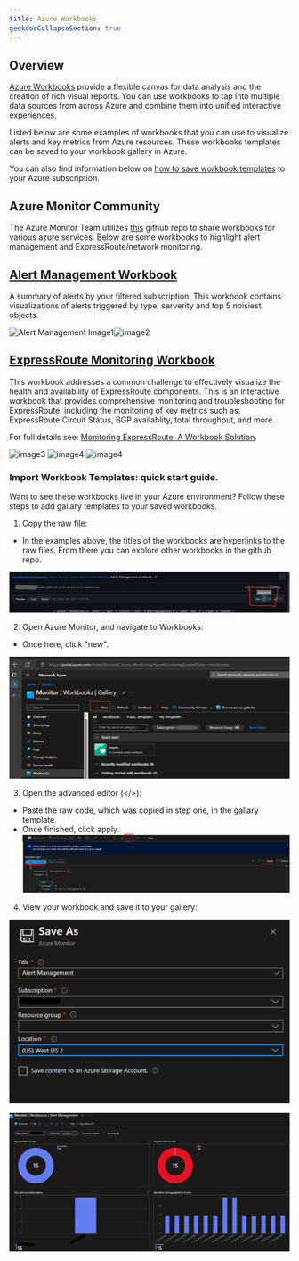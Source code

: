 ```yaml
---
title: Azure Workbooks
geekdocCollapseSection: true
---
```


## Overview
[Azure Workbooks](https://learn.microsoft.com/azure/azure-monitor/visualize/workbooks-overview) provide a flexible canvas for data analysis and the creation of rich visual reports. You can use workbooks to tap into multiple data sources from across Azure and combine them into unified interactive experiences.

Listed below are some examples of workbooks that you can use to visualize alerts and key metrics from Azure resources. These workbooks templates can be saved to your workbook gallery in Azure.

You can also find information below on [how to save workbook templates](http://localhost:1313/azure-monitor-baseline-alerts/visualizations/Azure-Workbooks/#import-workbook-templates-quick-start-guide) to your Azure subscription.

## Azure Monitor Community
The Azure Monitor Team utilizes [this](https://github.com/microsoft/AzureMonitorCommunity/tree/master/Azure%20Services) github repo to share workbooks for various azure services. Below are some workbooks to highlight alert management and ExpressRoute/network monitoring.

## [Alert Management Workbook](https://github.com/microsoft/AzureMonitorCommunity/blob/master/Azure%20Services/Azure%20Monitor/Workbooks/Alerts%20Management.workbook)
A summary of alerts by your filtered subscription. This workbook contains visualizations of alerts triggered by type, serverity and top 5 noisiest objects.

 ![Alert Management Image1](image.png)![image2](image-1.png)

## [ExpressRoute Monitoring Workbook](https://github.com/microsoft/AzureMonitorCommunity/blob/master/Azure%20Services/Azure%20Monitor/Workbooks/Azure%20Network%20Monitoring.workbook)

This workbook addresses a common challenge to effectively visualize the health and availability of ExpressRoute components. This is an interactive workbook that provides comprehensive monitoring and troubleshooting for ExpressRoute, including the monitoring of key metrics such as: ExpressRoute Circuit Status, BGP availablity, total throughput, and more.

 For full details see: 
 [Monitoring ExpressRoute: A Workbook Solution](https://techcommunity.microsoft.com/t5/azure-observability-blog/monitoring-expressroute-a-workbook-solution/ba-p/4038130).


 ![image3](https://techcommunity.microsoft.com/t5/image/serverpage/image-id/545394i89157D8B217AA777/image-dimensions/2000?v=v2&px=-1)
 ![image4](https://techcommunity.microsoft.com/t5/image/serverpage/image-id/545405i13A8ECBF9B370BB4/image-dimensions/2000?v=v2&px=-1)
 ![image4](https://techcommunity.microsoft.com/t5/image/serverpage/image-id/545407i490AE5C9D99AECEE/image-dimensions/2000?v=v2&px=-1)

 ### Import Workbook Templates: quick start guide.
 Want to see these workbooks live in your Azure environment? Follow these steps to add gallary templates to your saved workbooks.

 1. Copy the raw file: 
- In the examples above, the titles of the workbooks are hyperlinks to the raw files. From there you can explore other workbooks in the github repo.

![alt text](image-7.png)

2. Open Azure Monitor, and navigate to Workbooks:

 - Once here, click "new".

![alt text](image-3.png)
    
   

3. Open the advanced editor (</>):
- Paste the raw code, which was copied in step one, in the gallary template. 
- Once finished, click apply.
![alt text](image-4.png)


4. View your workbook and save it to your gallery: 

![alt text](image-5.png)


![alt text](image-2.png)
